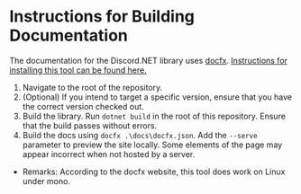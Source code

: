 # Instructions for Building Documentation

The documentation for the Discord.NET library uses [docfx][docfx-main]. [Instructions for installing this tool can be found here.][docfx-installing]

1. Navigate to the root of the repository.
2. (Optional) If you intend to target a specific version, ensure that you
have the correct version checked out.
3. Build the library. Run `dotnet build` in the root of this repository.
 Ensure that the build passes without errors.
4. Build the docs using `docfx .\docs\docfx.json`. Add the `--serve` parameter
to preview the site locally. Some elements of the page may appear incorrect
when not hosted by a server.
  - Remarks: According to the docfx website, this tool does work on Linux under mono.

[docfx-main]: https://dotnet.github.io/docfx/
[docfx-installing]: https://dotnet.github.io/docfx/tutorial/docfx_getting_started.html
